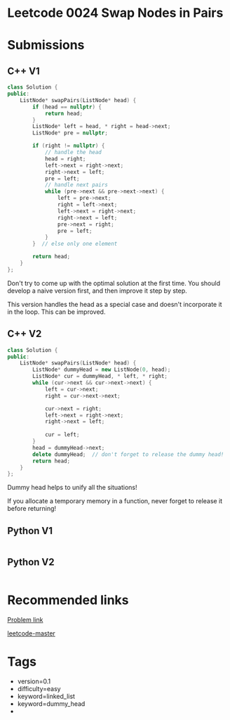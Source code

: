 # Leetcode 0024 Swap Nodes in Pairs

# Submissions

## C++ V1

```C++
class Solution {
public:
    ListNode* swapPairs(ListNode* head) {
        if (head == nullptr) {
            return head;
        }
        ListNode* left = head, * right = head->next;
        ListNode* pre = nullptr;

        if (right != nullptr) {
            // handle the head
            head = right;
            left->next = right->next;
            right->next = left;
            pre = left;
            // handle next pairs
            while (pre->next && pre->next->next) {
                left = pre->next;
                right = left->next;
                left->next = right->next;
                right->next = left;
                pre->next = right;
                pre = left;
            }
        }  // else only one element

        return head;
    }
};
```

Don't try to come up with the optimal solution at the first time. You should develop a naive version first, and then improve it step by step.

This version handles the head as a special case and doesn't incorporate it in the loop. This can be improved.



## C++ V2

```C++
class Solution {
public:
    ListNode* swapPairs(ListNode* head) {
        ListNode* dummyHead = new ListNode(0, head);
        ListNode* cur = dummyHead, * left, * right;
        while (cur->next && cur->next->next) {
            left = cur->next;
            right = cur->next->next;

            cur->next = right;
            left->next = right->next;
            right->next = left;
            
            cur = left;
        }
        head = dummyHead->next;
        delete dummyHead;  // don't forget to release the dummy head!
        return head;
    }
};
```

Dummy head helps to unify all the situations!

If you allocate a temporary memory in a function, never forget to release it before returning!


## Python V1

```python
```



## Python V2

```python

```





# Recommended links

[Problem link](https://leetcode.com/problems/swap-nodes-in-pairs/description/)

[leetcode-master](https://github.com/youngyangyang04/leetcode-master/blob/master/problems/0024.%E4%B8%A4%E4%B8%A4%E4%BA%A4%E6%8D%A2%E9%93%BE%E8%A1%A8%E4%B8%AD%E7%9A%84%E8%8A%82%E7%82%B9.md)



# Tags

- version=0.1
- difficulty=easy
- keyword=linked_list
- keyword=dummy_head
- 